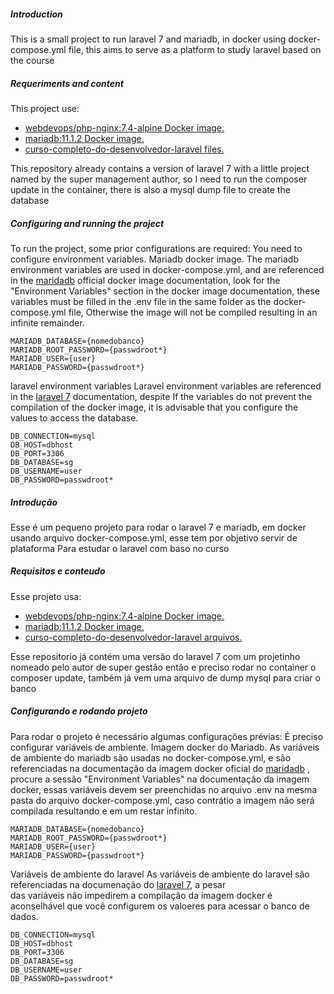 
##### Introduction
This is a small project to run laravel 7 and mariadb, in docker using docker-compose.yml file, this aims to serve as a platform to study laravel based on the course

##### Requeriments and content
This project use:
 - [webdevops/php-nginx:7.4-alpine Docker image.](https://dockerfile.readthedocs.io/en/latest/content/DockerImages/dockerfiles/php-nginx.html)
 - [mariadb:11.1.2 Docker image.](https://hub.docker.com/_/mariadb)
 - [curso-completo-do-desenvolvedor-laravel files.](https://www.udemy.com/course/curso-completo-do-desenvolvedor-laravel/)

 This repository already contains a version of laravel 7 with a little project named by the super management author, so I need to run the composer update in the container, there is also a mysql dump file to create the database

##### Configuring and running the project

To run the project, some prior configurations are required:
You need to configure environment variables.
Mariadb docker image.
The mariadb environment variables are used in docker-compose.yml, and are referenced in the [maridadb](https://hub.docker.com/_/mariadb) official docker image documentation,
look for the "Environment Variables" section in the docker image documentation, these variables must be filled in the .env file in the same folder as the docker-compose.yml file,
Otherwise the image will not be compiled resulting in an infinite remainder.

    MARIADB_DATABASE={nomedobanco}
    MARIADB_ROOT_PASSWORD={passwdroot*}
    MARIADB_USER={user}
    MARIADB_PASSWORD={passwdroot*}

laravel environment variables
Laravel environment variables are referenced in the [laravel 7](https://laravel.com/docs/7.x/configuration#environment-configuration) documentation, despite
If the variables do not prevent the compilation of the docker image, it is advisable that you configure the values ​​to access the database.

    DB_CONNECTION=mysql
    DB_HOST=dbhost
    DB_PORT=3306
    DB_DATABASE=sg
    DB_USERNAME=user
    DB_PASSWORD=passwdroot*


##### Introdução
Esse é um pequeno projeto para rodar o laravel 7 e mariadb, em docker usando arquivo  docker-compose.yml,  esse tem por objetivo servir de plataforma Para estudar o laravel com baso no curso

##### Requisitos e conteudo
Esse projeto usa:
 - [webdevops/php-nginx:7.4-alpine Docker image.](https://dockerfile.readthedocs.io/en/latest/content/DockerImages/dockerfiles/php-nginx.html)
 - [mariadb:11.1.2 Docker image.](https://hub.docker.com/_/mariadb)
 - [curso-completo-do-desenvolvedor-laravel arquivos.](https://www.udemy.com/course/curso-completo-do-desenvolvedor-laravel/)

Esse repositorio já contém  uma versão do laravel 7 com um projetinho nomeado pelo autor de super gestão então e preciso rodar no container o composer update, também já vem uma arquivo de dump mysql para criar o banco

##### Configurando e rodando projeto

Para rodar o projeto é necessário algumas configurações prévias:
É preciso configurar variáveis de ambiente.
Imagem docker do Mariadb.
As variáveis de ambiente do mariadb são usadas no docker-compose.yml, e são referenciadas na documentação da imagem docker oficial do [maridadb](https://hub.docker.com/_/mariadb) , 
procure a sessão "Environment Variables" na documentação da imagem docker, essas variáveis devem ser preenchidas no arquivo .env na mesma pasta do arquivo docker-compose.yml,
caso contrátio a imagem não será compilada resultando e em um restar infinito.

    MARIADB_DATABASE={nomedobanco}
    MARIADB_ROOT_PASSWORD={passwdroot*}
    MARIADB_USER={user}
    MARIADB_PASSWORD={passwdroot*}

Variáveis de ambiente do laravel
As variáveis de ambiente do laravel são referenciadas na documenação do [laravel 7](https://laravel.com/docs/7.x/configuration#environment-configuration), a pesar   
das variáveis não impedirem a compilação da imagem docker é aconselhável que você configurem os valoeres para acessar o banco de dados.

    DB_CONNECTION=mysql
    DB_HOST=dbhost
    DB_PORT=3306
    DB_DATABASE=sg
    DB_USERNAME=user
    DB_PASSWORD=passwdroot*


